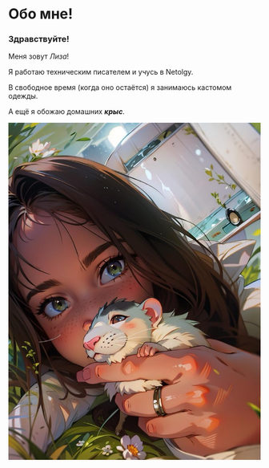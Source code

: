 # Обо мне!

### Здравствуйте!

Меня зовут *Лиза*!

Я работаю техническим писателем и учусь в Netolgy.

В свободное время (когда оно остаётся) я занимаюсь кастомом одежды.

А ещё я обожаю домашних ***крыс***. 

![Тот, который поменьше - Борис!](photo.jpg "Тот, который поменьше - Борис!")
